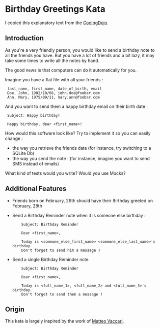 # Birthday Greetings Kata

I copied this explanatory text from the
[CodingDojo](http://codingdojo.org/).

## Introduction

As you're a very friendly person, you would like to send a birthday note to all the friends you have. But you have a lot of friends and a bit lazy, it may take some times to write all the notes by hand.

The good news is that computers can do it automatically for you.

Imagine you have a flat file with all your friends :

     last_name, first_name, date_of_birth, email
     Doe, John, 1982/10/08, john.doe@foobar.com
     Ann, Mary, 1975/09/11, mary.ann@foobar.com

And you want to send them a happy birthday email on their birth date :

     Subject: Happy birthday!

     Happy birthday, dear <first_name>!

How would this software look like? Try to implement it so you can easily change :

- the way you retrieve the friends data (for instance, try switching to a SQLite Db)
- the way you send the note : (for instance, imagine you want to send SMS instead of emails)

What kind of tests would you write? Would you use Mocks?

## Additional Features

- Friends born on February, 29th should have their Birthday greeted on February, 28th
- Send a Birthday Reminder note when it is someone else birthday :

          Subject: Birthday Reminder

          Dear <first_name>,

          Today is <someone_else_first_name> <someone_else_last_name>'s birthday.
          Don't forget to send him a message !

- Send a single Birthday Reminder note

          Subject: Birthday Reminder

          Dear <first_name>,

          Today is <full_name_1>, <full_name_2> and <full_name_3>'s birthday.
          Don't forget to send them a message !

## Origin

This kata is largely inspired by the work of [Matteo Vaccari][99].

[99]: http://matteo.vaccari.name/blog/archives/154
